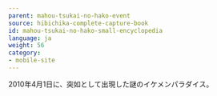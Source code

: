 ```yaml
---
parent: mahou-tsukai-no-hako-event
source: hibichika-complete-capture-book
id: mahou-tsukai-no-hako-small-encyclopedia
language: ja
weight: 56
category:
- mobile-site
---
```


2010年4月1日に、突如として出現した謎のイケメンパラダイス。
